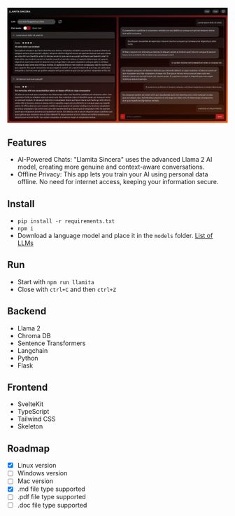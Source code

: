 ![Llamita Sincera App](static/screenshot-llamitasincera.jpg)

## Features

- AI-Powered Chats: "Llamita Sincera" uses the advanced Llama 2 AI model, creating more genuine and context-aware conversations.
- Offline Privacy: This app lets you train your AI using personal data offline. No need for internet access, keeping your information secure.

## Install

- `pip install -r requirements.txt`
- `npm i`
- Download a language model and place it in the `models` folder. [List of LLMs](models/README.md)

## Run

- Start with `npm run llamita`
- Close with `ctrl+C` and then `ctrl+Z`

## Backend
- Llama 2
- Chroma DB
- Sentence Transformers
- Langchain
- Python
- Flask

## Frontend

- SvelteKit
- TypeScript
- Tailwind CSS
- Skeleton

## Roadmap

- [x] Linux version
- [ ] Windows version
- [ ] Mac version
- [x] .md file type supported
- [ ] .pdf file type supported
- [ ] .doc file type supported
